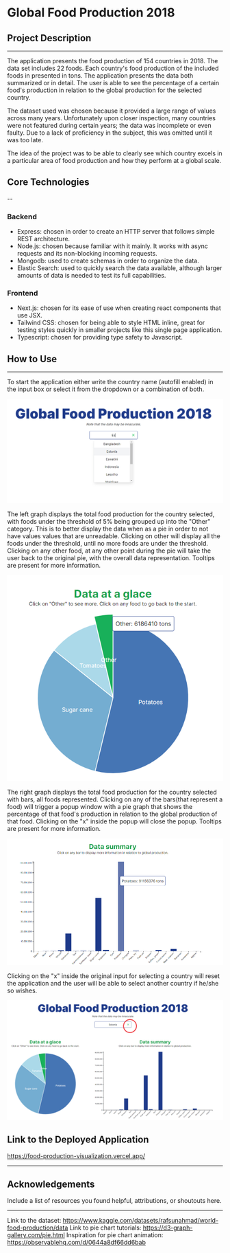 # Global Food Production 2018

## Project Description

---- 

The application presents the food production of 154 countries in 2018. The data set includes 22 foods. Each country's food production of the included foods in presented in tons. The application presents the data both summarized or in detail. The user is able to see the percentage of a certain food's production in relation to the global production for the selected country.

The dataset used was chosen because it provided a large range of values across many years. Unfortunately upon closer inspection, many countries were not featured during certain years; the data was incomplete or even faulty. Due to a lack of proficiency in the subject, this was omitted until it was too late. 

The idea of the project was to be able to clearly see which country excels in a particular area of food production and how they perform at a global scale.

## Core Technologies

-- 

### Backend
- Express: chosen in order to create an HTTP server that follows simple REST architecture. 
- Node.js: chosen because familiar with it mainly. It works with async requests and its non-blocking incoming requests.
- Mongodb: used to create schemas in order to organize the data.
- Elastic Search: used to quickly search the data available, although larger amounts of data is needed to test its full capabilities.

### Frontend
- Next.js: chosen for its ease of use when creating react components that use JSX.
- Tailwind CSS: chosen for being able to style HTML inline, great for testing styles quickly in smaller projects like this single page application.
- Typescript: chosen for providing type safety to Javascript. 

## How to Use

---

To start the application either write the country name (autofill enabled) in the input box or select it from the dropdown or a combination of both.

![alt text](image.png)

The left graph displays the total food production for the country selected, with foods under the threshold of 5% being grouped up into the "Other" category. This is to better display the data when as a pie in order to not have values values that are unreadable. Clicking on other will display all the foods under the threshold, until no more foods are under the threshold. Clicking on any other food, at any other point during the pie will take the user back to the original pie, with the overall data representation. Tooltips are present for more information.

![alt text](image-1.png)

The right graph displays the total food production for the country selected with bars, all foods represented. Clicking on any of the bars(that represent a food) will trigger a popup window with a pie graph that shows the percentage of that food's production in relation to the global production of that food. Clicking on the "x" inside the popup will close the popup. Tooltips are present for more information.

![alt text](image-2.png)

Clicking on the "x" inside the original input for selecting a country will reset the application and the user will be able to select another country if he/she so wishes.

![alt text](image-3.png)

## Link to the Deployed Application

https://food-production-visualization.vercel.app/

---



## Acknowledgements

Include a list of resources you found helpful, attributions, or shoutouts here.

---

Link to the dataset: https://www.kaggle.com/datasets/rafsunahmad/world-food-production/data 
Link to pie chart tutorials: https://d3-graph-gallery.com/pie.html 
Inspiration for pie chart animation: https://observablehq.com/d/0644a8df66dd6bab 
